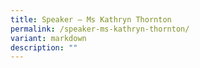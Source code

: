 ```yaml
---
title: Speaker – Ms Kathryn Thornton
permalink: /speaker-ms-kathryn-thornton/
variant: markdown
description: ""
---
```


